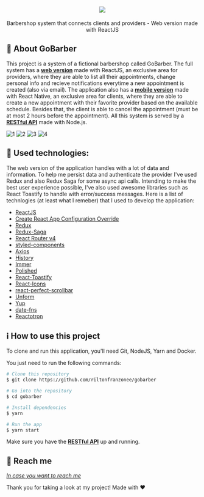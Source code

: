 
<h1 align="center">
    <img src="https://user-images.githubusercontent.com/58868651/77219318-88174b00-6b13-11ea-924d-1a6acdcbd939.png" />
</h1>

<p align="center">
Barbershop system that connects clients and providers - Web version made with ReactJS
</p>

💈 About GoBarber
------------------
This project is a system of a fictional barbershop called GoBarber. The full system has a [**web version**](https://github.com/riltonfranzonee/gobarber) made with ReactJS, an exclusive area for providers, where they are able to list all their appointments, change personal info and recieve notifications everytime a new appointment is created (also via email). The application also has a [**mobile version**](https://github.com/riltonfranzonee/gobarber-mobile) made with React Native, an exclusive area for clients, where they are able to create a new appointment with their favorite provider based on the available schedule. Besides that, the client is able to cancel the appointment (must be at most 2 hours before the appointment). All this system is served by a [**RESTful API**](https://github.com/riltonfranzonee/gobarber-api) made with Node.js.

<img alt="1" src="https://user-images.githubusercontent.com/58868651/77219064-d70fb100-6b10-11ea-9faf-f51cdcd0b45e.png">
<img alt="2" src="https://user-images.githubusercontent.com/58868651/77219066-d840de00-6b10-11ea-834b-3863c93b68e0.png">
<img alt="3" src="https://user-images.githubusercontent.com/58868651/77219067-d8d97480-6b10-11ea-8d63-e7967cce9051.png">
<img alt="4" src="https://user-images.githubusercontent.com/58868651/77219068-d9720b00-6b10-11ea-8ee7-502992bbdd6f.png">

:wrench: Used technologies:
----------------------
The web version of the application handles with a lot of data and information. To help me persist data and authenticate the provider I've used Redux and also Redux Saga for some async api calls. Intending to make the best user experience possible, I've also used awesome libraries such as React Toastify to handle with error/success messages. Here is a list of technlogies (at least what I remeber) that I used to develop the application:

-  [ReactJS](https://reactjs.org/)
-  [Create React App Configuration Override](https://github.com/sharegate/craco)
-  [Redux](https://redux.js.org/)
-  [Redux-Saga](https://redux-saga.js.org/)
-  [React Router v4](https://github.com/ReactTraining/react-router)
-  [styled-components](https://www.styled-components.com/)
-  [Axios](https://github.com/axios/axios)
-  [History](https://www.npmjs.com/package/history)
-  [Immer](https://github.com/immerjs/immer)
-  [Polished](https://polished.js.org/)
-  [React-Toastify](https://fkhadra.github.io/react-toastify/)
-  [React-Icons](http://react-icons.github.io/react-icons/)
-  [react-perfect-scrollbar](https://github.com/OpusCapita/react-perfect-scrollbar)
-  [Unform](https://github.com/Rocketseat/unform)
-  [Yup](https://www.npmjs.com/package/yup)
-  [date-fns](https://date-fns.org/)  
-  [Reactotron](https://infinite.red/reactotron)

## :information_source: How to use this project
To clone and run this application, you'll need Git, NodeJS, Yarn and Docker. 

You just need to run the following commands:

```bash
# Clone this repository
$ git clone https://github.com/riltonfranzonee/gobarber

# Go into the repository
$ cd gobarber

# Install dependencies
$ yarn

# Run the app
$ yarn start
```

Make sure you have the [**RESTful API**](https://github.com/riltonfranzonee/gobarber-api) up and running.

:speech_balloon: Reach me
----------

[*In case you want to reach me*](https://www.linkedin.com/in/rilton-franzone-b975a7198/)



Thank you for taking a look at my project! Made with ♥
